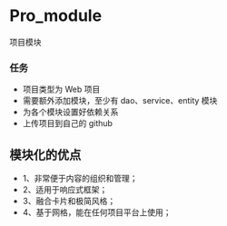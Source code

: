 # Pro_module
项目模块
### 任务
- 项目类型为 Web 项目
- 需要额外添加模块，至少有 dao、service、entity 模块
- 为各个模块设置好依赖关系
- 上传项目到自己的 github

## 模块化的优点
- 1、非常便于内容的组织和管理；
- 2、适用于响应式框架；
- 3、融合卡片和极简风格；
- 4、基于网格，能在任何项目平台上使用；